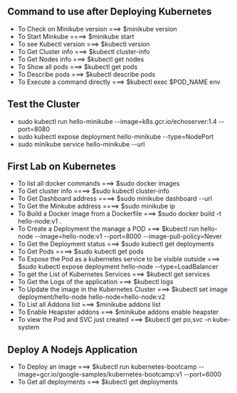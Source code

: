 ## Command to use after Deploying Kubernetes
 - To Check on Minikube version ===> $minikube version
 - To Start Minkube ====> $minikube start
 - To see Kubectl version ===> $kubectl version
 - To Get Cluster info ===> $kubectl cluster-info
 - To Get Nodes info ===> $kubectl get nodes
 - To Show all pods ===> $kubectl get pods
 - To Describe pods ===> $kubectl describe pods
 - To Execute a command directly ===> $kubectl exec $POD_NAME env
 
## Test the Cluster
 - sudo kubectl run hello-minikube --image=k8s.gcr.io/echoserver:1.4 --port=8080
 - sudo kubectl expose deployment hello-minikube --type=NodePort
 - sudo minikube service hello-minikube --url
 
## First Lab on Kubernetes
 - To list all docker commands ===> $sudo docker images 
 - To Get cluster info ====> $sudo kubectl cluster-info
 - To Get Dashboard address ====> $sudo minikube dashboard --url
 - To Get the Minkube address ====> $sudo minikube ip
 - To Build a Docker image from a Dockerfile ===> $sudo docker build -t hello-node:v1 .
 - To Create a Deployment the manage a POD ===> $kubectl run hello-node --image=hello-node:v1 --port=8000 --image-pull-policy=Never
 - To Get the Deployment status  ===> $sudo kubectl get deployments
 - To Get Pods  ====> $sudo kubectl get pods
 - To Expose the Pod as a kubernetes service to be visible outside ===> $sudo kubectl expose deployment hello-node --type=LoadBalancer
 - To get the List of Kubernetes Services ===> $kubectl get services
 - To Get the Logs of the application  ===> $kubectl logs <POD-NAME>
 - To Update the image in the Kubernetes Cluster ===> $kubectl set image deployment/hello-node hello-node=hello-node:v2
 - To List all Addons list ===> $minikube addons list
 - To Enable Heapster addons ===> $minikube addons enable heapster
 - To view the Pod and SVC just created ===> $kubectl get po,svc -n kube-system
 
## Deploy A Nodejs Application
 - To Deploy an image ===> $kubectl run kubernetes-bootcamp --image=gcr.io/google-samples/kubernetes-bootcamp:v1 --port=6000
 - To Get all deployments ===> $kubectl get deployments
 
